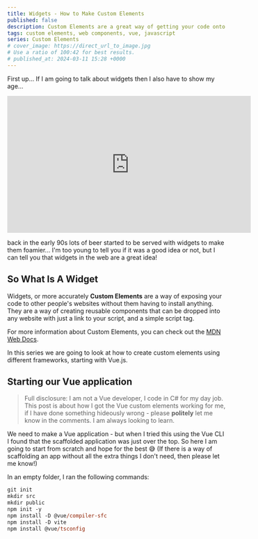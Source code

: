 ```yaml
---
title: Widgets - How to Make Custom Elements
published: false
description: Custom Elements are a great way of getting your code onto someones site, without them having to install anything. This article will show you how to make your own custom elements.
tags: custom elements, web components, vue, javascript
series: Custom Elements
# cover_image: https://direct_url_to_image.jpg
# Use a ratio of 100:42 for best results.
# published_at: 2024-03-11 15:28 +0000
---
```


First up... If I am going to talk about widgets then I also have to show my age...

<iframe width="560" height="315" src="https://www.youtube.com/embed/VsiWQ4xm5-Q?si=LwFZNPz10tQL6bE1" title="YouTube video player" frameborder="0" allow="accelerometer; autoplay; clipboard-write; encrypted-media; gyroscope; picture-in-picture; web-share" referrerpolicy="strict-origin-when-cross-origin" allowfullscreen></iframe>

back in the early 90s lots of beer started to be served with widgets to make them foamier... I'm too young to tell you if it was a good idea or not, but I can tell you that widgets in the web are a great idea!

## So What Is A Widget

Widgets, or more accurately **Custom Elements** are a way of exposing your code to other people's websites without them having to install anything. They are a way of creating reusable components that can be dropped into any website with just a link to your script, and a simple script tag.

For more information about Custom Elements, you can check out the [MDN Web Docs](https://developer.mozilla.org/en-US/docs/Web/Web_Components/Using_custom_elements).

In this series we are going to look at how to create custom elements using different frameworks, starting with Vue.js.

## Starting our Vue application

> Full disclosure: I am not a Vue developer, I code in C# for my day job. This post is about how I got the Vue custom elements working for me, if I have done something hideously wrong - please **politely** let me know in the comments. I am always looking to learn.

We need to make a Vue application - but when I tried this using the Vue CLI I found that the scaffolded application was just over the top. So here I am going to start from scratch and hope for the best 😅 (If there is a way of scaffolding an app without all the extra things I don't need, then please let me know!)

In an empty folder, I ran the following commands:

``` ps
git init
mkdir src
mkdir public
npm init -y
npm install -D @vue/compiler-sfc
npm install -D vite
npm install @vue/tsconfig
```

